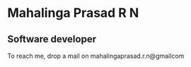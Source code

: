 # Mahalinga Prasad R N
## Software developer
To reach me, drop a mail on mahalingaprasad.r.n@gmailcom

